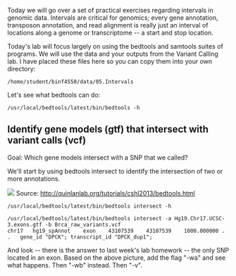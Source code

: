 Today we will go over a set of practical exercises regarding intervals in genomic data. Intervals are critical for genomics; every gene annotation, transposon annotation, and read alignment is really just an interval of locations along a genome or transcriptome -- a start and stop location. 

Today's lab will focus largely on using the bedtools and samtools suites of programs. We will use the data and your outputs from the Variant Calling lab. I have placed these files here so you can copy them into your own directory:
    
    /home/student/binf4550/data/05.Intervals

Let's see what bedtools can do:

    /usr/local/bedtools/latest/bin/bedtools -h

## Identify gene models (gtf) that intersect with variant calls (vcf)

Goal: Which gene models intersect with a SNP that we called?

We'll start by using bedtools intersect to identify the intersection of two or more annotations.

![](http://bedtools.readthedocs.org/en/latest/_images/intersect-glyph.png)
Source: http://quinlanlab.org/tutorials/cshl2013/bedtools.html

    /usr/local/bedtools/latest/bin/bedtools intersect -h

    /usr/local/bedtools/latest/bin/bedtools intersect -a Hg19.Chr17.UCSC-3.exons.gtf -b Brca_raw_variants.vcf
    chr17	hg19_spAnnot	exon	43107539	43107539	1000.000000	.	.	gene_id "DPCK"; transcript_id "DPCK_dup1";

And look -- there is the answer to last week's lab homework -- the only SNP located in an exon. Based on the above picture, add the flag "-wa" and see what happens. Then "-wb" instead. Then "-v". 